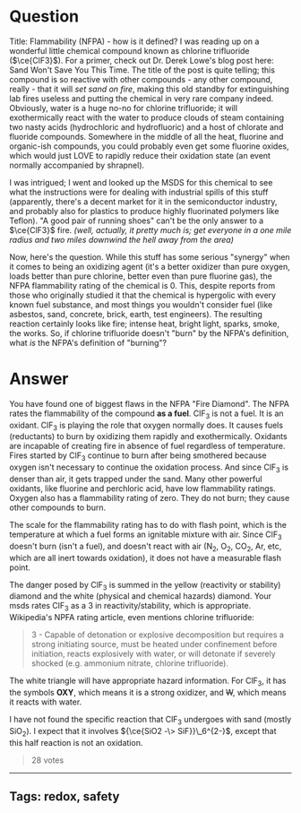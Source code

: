 # Question
Title: Flammability (NFPA) - how is it defined?
I was reading up on a wonderful little chemical compound known as chlorine trifluoride ($\ce{ClF3}$). For a primer, check out Dr. Derek Lowe's blog post here: Sand Won't Save You This Time. The title of the post is quite telling; this compound is so reactive with other compounds - any other compound, really - that it will *set sand on fire*, making this old standby for extinguishing lab fires useless and putting the chemical in very rare company indeed. Obviously, water is a huge no-no for chlorine trifluoride; it will exothermically react with the water to produce clouds of steam containing two nasty acids (hydrochloric and hydrofluoric) and a host of chlorate and fluoride compounds. Somewhere in the middle of all the heat, fluorine and organic-ish compounds, you could probably even get some fluorine oxides, which would just LOVE to rapidly reduce their oxidation state (an event normally accompanied by shrapnel).

I was intrigued; I went and looked up the MSDS for this chemical to see what the instructions were for dealing with industrial spills of this stuff (apparently, there's a decent market for it in the semiconductor industry, and probably also for plastics to produce highly fluorinated polymers like Teflon). "A good pair of running shoes" can't be the only answer to a $\ce{ClF3}$ fire. *(well, actually, it pretty much is; get everyone in a one mile radius and two miles downwind the hell away from the area)*

Now, here's the question. While this stuff has some serious "synergy" when it comes to being an oxidizing agent (it's a better oxidizer than pure oxygen, loads better than pure chlorine, better even than pure fluorine gas), the NFPA flammability rating of the chemical is 0. This, despite reports from those who originally studied it that the chemical is hypergolic with every known fuel substance, and most things you wouldn't consider fuel (like asbestos, sand, concrete, brick, earth, test engineers). The resulting reaction certainly looks like fire; intense heat, bright light, sparks, smoke, the works. So, if chlorine trifluoride doesn't "burn" by the NFPA's definition, what *is* the NFPA's definition of "burning"?

# Answer
You have found one of biggest flaws in the NFPA "Fire Diamond". The NFPA rates the flammability of the compound **as a fuel**. ClF<sub>3</sub> is not a fuel. It is an oxidant. ClF<sub>3</sub> is playing the role that oxygen normally does. It causes fuels (reductants) to burn by oxidizing them rapidly and exothermically. Oxidants are incapable of creating fire in absence of fuel regardless of temperature. Fires started by ClF<sub>3</sub> continue to burn after being smothered because oxygen isn't necessary to continue the oxidation process. And since ClF<sub>3</sub> is denser than air, it gets trapped under the sand. Many other powerful oxidants, like fluorine and perchloric acid, have low flammability ratings. Oxygen also has a flammability rating of zero. They do not burn; they cause other compounds to burn.

The scale for the flammability rating has to do with flash point, which is the temperature at which a fuel forms an ignitable mixture with air. Since ClF<sub>3</sub> doesn't burn (isn't a fuel), and doesn't react with air (N<sub>2</sub>, O<sub>2</sub>, CO<sub>2</sub>, Ar, etc, which are all inert towards oxidation), it does not have a measurable flash point. 

The danger posed by ClF<sub>3</sub> is summed in the yellow (reactivity or stability) diamond and the white (physical and chemical hazards) diamond. Your msds rates ClF<sub>3</sub> as a 3 in reactivity/stability, which is appropriate. Wikipedia's NPFA rating article, even mentions chlorine trifluoride:

> 3 - Capable of detonation or explosive decomposition but requires a strong initiating source, must be heated under confinement before initiation, reacts explosively with water, or will detonate if severely shocked (e.g. ammonium nitrate, chlorine trifluoride).

The white triangle will have appropriate hazard information. For ClF<sub>3</sub>, it has the symbols **OXY**, which means it is a strong oxidizer, and ~~W~~, which means it reacts with water. 

I have not found the specific reaction that ClF<sub>3</sub> undergoes with sand (mostly SiO<sub>2</sub>). I expect that it involves ${\ce{SiO2 -\> SiF}}\_6^{2-}$, except that this half reaction is not an oxidation.
> 28 votes

---
Tags: redox, safety
---
